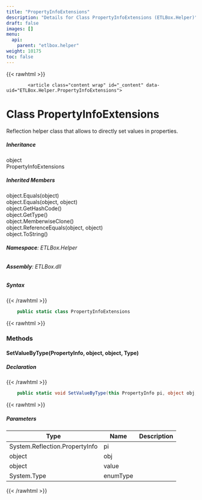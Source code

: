```yaml
---
title: "PropertyInfoExtensions"
description: "Details for Class PropertyInfoExtensions (ETLBox.Helper)"
draft: false
images: []
menu:
  api:
    parent: "etlbox.helper"
weight: 10175
toc: false
---
```


{{< rawhtml >}}

            <article class="content wrap" id="_content" data-uid="ETLBox.Helper.PropertyInfoExtensions">
  <h1 id="ETLBox_Helper_PropertyInfoExtensions" data-uid="ETLBox.Helper.PropertyInfoExtensions" class="text-break">Class PropertyInfoExtensions
</h1>
  <div class="markdown level0 summary"><p>Reflection helper class that allows to directly set values in properties.</p>
</div>
  <div class="markdown level0 conceptual"></div>
  <div class="inheritance">
    <h5>Inheritance</h5>
    <div class="level0"><span class="xref">object</span></div>
    <div class="level1"><span class="xref">PropertyInfoExtensions</span></div>
  </div>
  <div class="inheritedMembers">
    <h5>Inherited Members</h5>
    <div>
      <span class="xref">object.Equals(object)</span>
    </div>
    <div>
      <span class="xref">object.Equals(object, object)</span>
    </div>
    <div>
      <span class="xref">object.GetHashCode()</span>
    </div>
    <div>
      <span class="xref">object.GetType()</span>
    </div>
    <div>
      <span class="xref">object.MemberwiseClone()</span>
    </div>
    <div>
      <span class="xref">object.ReferenceEquals(object, object)</span>
    </div>
    <div>
      <span class="xref">object.ToString()</span>
    </div>
  </div>
<h6><strong>Namespace</strong>: ETLBox.Helper</h6>
  <h6><strong>Assembly</strong>: ETLBox.dll</h6>
  <h5 id="ETLBox_Helper_PropertyInfoExtensions_syntax">Syntax</h5>
{{< /rawhtml >}}

```C#
    public static class PropertyInfoExtensions
```

{{< rawhtml >}}
  <h3 id="methods">Methods
</h3>
  <a id="ETLBox_Helper_PropertyInfoExtensions_SetValueByType_" data-uid="ETLBox.Helper.PropertyInfoExtensions.SetValueByType*"></a>
  <h4 id="ETLBox_Helper_PropertyInfoExtensions_SetValueByType_System_Reflection_PropertyInfo_System_Object_System_Object_System_Type_" data-uid="ETLBox.Helper.PropertyInfoExtensions.SetValueByType(System.Reflection.PropertyInfo,System.Object,System.Object,System.Type)">SetValueByType(PropertyInfo, object, object, Type)</h4>
  <div class="markdown level1 summary"></div>
  <div class="markdown level1 conceptual"></div>
  <h5 class="declaration">Declaration</h5>
{{< /rawhtml >}}

```C#
    public static void SetValueByType(this PropertyInfo pi, object obj, object value, Type enumType)
```

{{< rawhtml >}}
  <h5 class="parameters">Parameters</h5>
  <table class="table table-bordered table-striped table-condensed">
    <thead>
      <tr>
        <th>Type</th>
        <th>Name</th>
        <th>Description</th>
      </tr>
    </thead>
    <tbody>
      <tr>
        <td><span class="xref">System.Reflection.PropertyInfo</span></td>
        <td><span class="parametername">pi</span></td>
        <td></td>
      </tr>
      <tr>
        <td><span class="xref">object</span></td>
        <td><span class="parametername">obj</span></td>
        <td></td>
      </tr>
      <tr>
        <td><span class="xref">object</span></td>
        <td><span class="parametername">value</span></td>
        <td></td>
      </tr>
      <tr>
        <td><span class="xref">System.Type</span></td>
        <td><span class="parametername">enumType</span></td>
        <td></td>
      </tr>
    </tbody>
  </table>

{{< /rawhtml >}}
